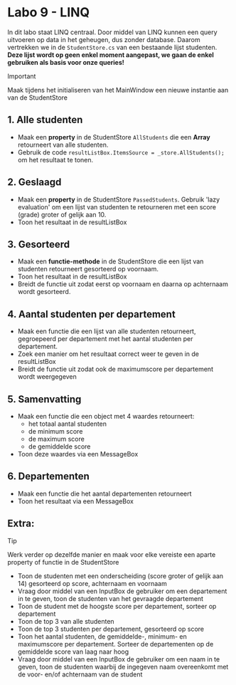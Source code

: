 # Labo 9 - LINQ

In dit labo staat LINQ centraal. Door middel van LINQ kunnen een query uitvoeren op data in het geheugen, dus zonder database. Daarom vertrekken we in de ```StudentStore.cs``` van een bestaande lijst studenten. **Deze lijst wordt op geen enkel moment aangepast, we gaan de enkel gebruiken als basis voor onze queries!**

> [!IMPORTANT]
> Maak tijdens het initialiseren van het MainWindow een nieuwe instantie aan van de StudentStore

## 1. Alle studenten

- Maak een **property** in de StudentStore ```AllStudents``` die een **Array** retourneert van alle studenten.
- Gebruik de code ```resultListBox.ItemsSource = _store.AllStudents();``` om het resultaat te tonen.

## 2. Geslaagd

- Maak een **property** in de StudentStore ```PassedStudents```. Gebruik 'lazy evaluation' om een lijst van studenten te retourneren met een score (grade) groter of gelijk aan 10.
- Toon het resultaat in de resultListBox

## 3. Gesorteerd

- Maak een **functie-methode** in de StudentStore die een lijst van studenten retourneert gesorteerd op voornaam.
- Toon het resultaat in de resultListBox
- Breidt de functie uit zodat eerst op voornaam en daarna op achternaam wordt gesorteerd.

## 4. Aantal studenten per departement

- Maak een functie die een lijst van alle studenten retourneert, gegroepeerd per departement met het aantal studenten per departement.
- Zoek een manier om het resultaat correct weer te geven in de resultListBox
- Breidt de functie uit zodat ook de maximumscore per departement wordt weergegeven

## 5. Samenvatting

- Maak een functie die een object met 4 waardes retourneert:
    - het totaal aantal studenten
    - de minimum score
    - de maximum score
    - de gemiddelde score
- Toon deze waardes via een MessageBox

## 6. Departementen

- Maak een functie die het aantal departementen retourneert
- Toon het resultaat via een MessageBox

## Extra:

> [!TIP]
> Werk verder op dezelfde manier en maak voor elke vereiste een aparte property of functie in de StudentStore

- Toon de studenten met een onderscheiding (score groter of gelijk aan 14) gesorteerd op score, achternaam en voornaam
- Vraag door middel van een InputBox de gebruiker om een departement in te geven, toon de studenten van het gevraagde departement
- Toon de student met de hoogste score per departement, sorteer op departement
- Toon de top 3 van alle studenten
- Toon de top 3 studenten per departement, gesorteerd op score
- Toon het aantal studenten, de gemiddelde-, minimum- en maximumscore per departement. Sorteer de departementen op de gemiddelde score van laag naar hoog
- Vraag door middel van een InputBox de gebruiker om een naam in te geven, toon de studenten waarbij de ingegeven naam overeenkomt met de voor- en/of achternaam van de student

